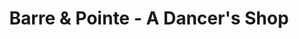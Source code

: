 ---
title: "Barre & Pointe - A Dancer's Shop"
url: /leesburg/barre-and-pointe-a-dancers-shop/
shop: shop
---